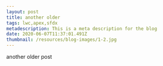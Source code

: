 ```yaml
---
layout: post
title: another older
tags: lwc,apex,sfdx
metadescription: This is a meta description for the blog
date: 2020-06-07T11:37:01.491Z
thumbnail: /resources/blog-images/1-2.jpg
---
```


another older post

